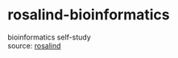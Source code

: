 # rosalind-bioinformatics
bioinformatics self-study <br>
source: [rosalind](https://rosalind.info/problems/locations/)